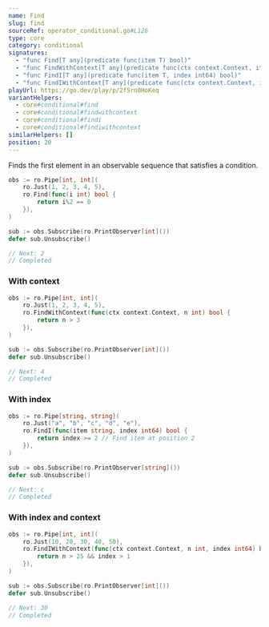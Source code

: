 ```yaml
---
name: Find
slug: find
sourceRef: operator_conditional.go#L126
type: core
category: conditional
signatures:
  - "func Find[T any](predicate func(item T) bool)"
  - "func FindWithContext[T any](predicate func(ctx context.Context, item T) bool)"
  - "func FindI[T any](predicate func(item T, index int64) bool)"
  - "func FindIWithContext[T any](predicate func(ctx context.Context, item T, index int64) bool)"
playUrl: https://go.dev/play/p/2f5rn0HoKeq
variantHelpers:
  - core#conditional#find
  - core#conditional#findwithcontext
  - core#conditional#findi
  - core#conditional#findiwithcontext
similarHelpers: []
position: 20
---
```


Finds the first element in an observable sequence that satisfies a condition.

```go
obs := ro.Pipe[int, int](
    ro.Just(1, 2, 3, 4, 5),
    ro.Find(func(i int) bool {
        return i%2 == 0
    }),
)

sub := obs.Subscribe(ro.PrintObserver[int]())
defer sub.Unsubscribe()

// Next: 2
// Completed
```

### With context

```go
obs := ro.Pipe[int, int](
    ro.Just(1, 2, 3, 4, 5),
    ro.FindWithContext(func(ctx context.Context, n int) bool {
        return n > 3
    }),
)

sub := obs.Subscribe(ro.PrintObserver[int]())
defer sub.Unsubscribe()

// Next: 4
// Completed
```

### With index

```go
obs := ro.Pipe[string, string](
    ro.Just("a", "b", "c", "d", "e"),
    ro.FindI(func(item string, index int64) bool {
        return index >= 2 // Find item at position 2
    }),
)

sub := obs.Subscribe(ro.PrintObserver[string]())
defer sub.Unsubscribe()

// Next: c
// Completed
```

### With index and context

```go
obs := ro.Pipe[int, int](
    ro.Just(10, 20, 30, 40, 50),
    ro.FindIWithContext(func(ctx context.Context, n int, index int64) bool {
        return n > 25 && index > 1
    }),
)

sub := obs.Subscribe(ro.PrintObserver[int]())
defer sub.Unsubscribe()

// Next: 30
// Completed
```